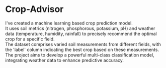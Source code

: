 # Crop-Advisor
I've created a machine learning based crop prediction model.\
It uses soil metrics (nitrogen, phosphorous, potassium, pH) and weather data (temperature, humidity, rainfall) to precisely recommend the optimal crop for a specific field.\
The dataset comprises varied soil measurements from different fields, with the 'label' column indicating the best crop based on these measurements.\
The project aims to develop a powerful multi-class classification model, integrating weather data to enhance predictive accuracy.
